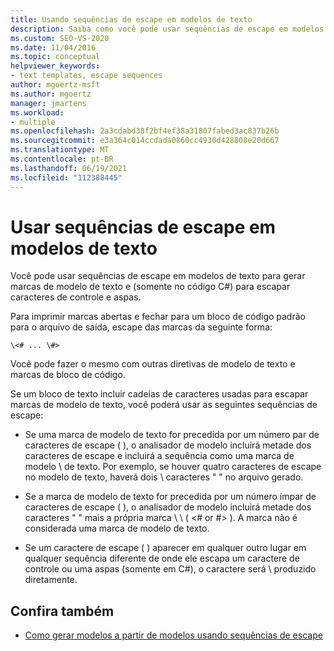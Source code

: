 ```yaml
---
title: Usando sequências de escape em modelos de texto
description: Saiba como você pode usar sequências de escape em modelos de texto para gerar marcas de modelo de texto e para escapar caracteres de controle e aspas somente no código C#.
ms.custom: SEO-VS-2020
ms.date: 11/04/2016
ms.topic: conceptual
helpviewer_keywords:
- text templates, escape sequences
author: mgoertz-msft
ms.author: mgoertz
manager: jmartens
ms.workload:
- multiple
ms.openlocfilehash: 2a3cdabd38f2bf4ef38a31807fabed3ac837b26b
ms.sourcegitcommit: e3a364c014ccdada0860cc4930d428808e20d667
ms.translationtype: MT
ms.contentlocale: pt-BR
ms.lasthandoff: 06/19/2021
ms.locfileid: "112388445"
---
```

# <a name="use-escape-sequences-in-text-templates"></a>Usar sequências de escape em modelos de texto

Você pode usar sequências de escape em modelos de texto para gerar marcas de modelo de texto e (somente no código C#) para escapar caracteres de controle e aspas.

Para imprimir marcas abertas e fechar para um bloco de código padrão para o arquivo de saída, escape das marcas da seguinte forma:

```
\<# ... \#>
```

Você pode fazer o mesmo com outras diretivas de modelo de texto e marcas de bloco de código.

Se um bloco de texto incluir cadeias de caracteres usadas para escapar marcas de modelo de texto, você poderá usar as seguintes sequências de escape:

- Se uma marca de modelo de texto for precedida por um número par de caracteres de escape ( ), o analisador de modelo incluirá metade dos caracteres de escape e incluirá a sequência como uma marca de modelo \\ de texto. Por exemplo, se houver quatro caracteres de escape no modelo de texto, haverá dois \\ caracteres " " no arquivo gerado.

- Se a marca de modelo de texto for precedida por um número ímpar de caracteres de escape ( ), o analisador de modelo incluirá metade dos caracteres " " mais a própria marca \\ \\ ( \<# or #> ). A marca não é considerada uma marca de modelo de texto.

- Se um caractere de escape ( ) aparecer em qualquer outro lugar em qualquer sequência diferente de onde ele escapa um caractere de controle ou uma aspas (somente em C#), o caractere será \\ produzido diretamente.

## <a name="see-also"></a>Confira também

- [Como gerar modelos a partir de modelos usando sequências de escape](../modeling/how-to-generate-templates-from-templates-by-using-escape-sequences.md)
